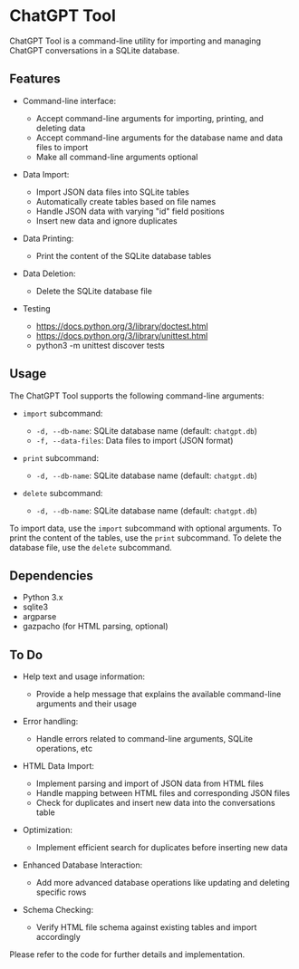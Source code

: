 # ChatGPT Tool

ChatGPT Tool is a command-line utility for importing and managing ChatGPT conversations in a SQLite database.

## Features

- Command-line interface:
  - Accept command-line arguments for importing, printing, and deleting data
  - Accept command-line arguments for the database name and data files to import
  - Make all command-line arguments optional

- Data Import:
  - Import JSON data files into SQLite tables
  - Automatically create tables based on file names
  - Handle JSON data with varying "id" field positions
  - Insert new data and ignore duplicates

- Data Printing:
  - Print the content of the SQLite database tables

- Data Deletion:
  - Delete the SQLite database file

- Testing
    - https://docs.python.org/3/library/doctest.html
    - https://docs.python.org/3/library/unittest.html
    - python3 -m unittest discover tests

## Usage

The ChatGPT Tool supports the following command-line arguments:

- `import` subcommand:
  - `-d, --db-name`: SQLite database name (default: `chatgpt.db`)
  - `-f, --data-files`: Data files to import (JSON format)

- `print` subcommand:
  - `-d, --db-name`: SQLite database name (default: `chatgpt.db`)

- `delete` subcommand:
  - `-d, --db-name`: SQLite database name (default: `chatgpt.db`)

To import data, use the `import` subcommand with optional arguments. To print the content of the tables, use the `print` subcommand. To delete the database file, use the `delete` subcommand.

## Dependencies

- Python 3.x
- sqlite3
- argparse
- gazpacho (for HTML parsing, optional)


## To Do

- Help text and usage information:
  - Provide a help message that explains the available command-line arguments and their usage

- Error handling:
  - Handle errors related to command-line arguments, SQLite operations, etc

- HTML Data Import:
  - Implement parsing and import of JSON data from HTML files
  - Handle mapping between HTML files and corresponding JSON files
  - Check for duplicates and insert new data into the conversations table

- Optimization:
  - Implement efficient search for duplicates before inserting new data

- Enhanced Database Interaction:
  - Add more advanced database operations like updating and deleting specific rows

- Schema Checking:
  - Verify HTML file schema against existing tables and import accordingly

Please refer to the code for further details and implementation.
